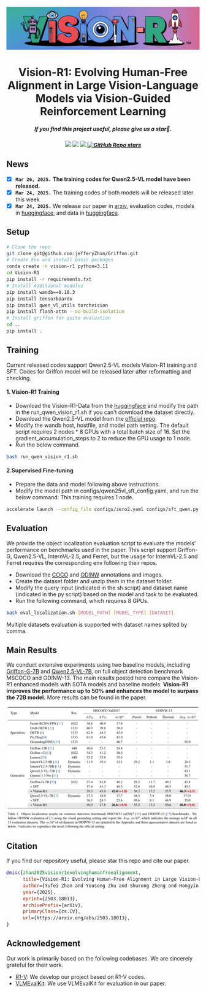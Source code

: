 ![](./figs/Vision_R1_logo_13.jpg)

<!-- <div align="center">

## Vision-R1: Evolving Human-Free Alignment in Large Vision-Language Models via Vision-Guided Reinforcement Learning

</div> -->

<div align="center">

<h1>  Vision-R1: Evolving Human-Free Alignment in Large Vision-Language Models via Vision-Guided Reinforcement Learning </h1>

<h5 align="center"> If you find this project useful, please give us a star🌟.

<h5 align="center"> 

<a href='https://arxiv.org/abs/2503.18013'><img src='https://img.shields.io/badge/Paper-Arxiv-red'></a>
<a href='https://huggingface.co/collections/JefferyZhan/vision-r1-67e166f8b6a9ec3f6a664262'><img src='https://img.shields.io/badge/%F0%9F%A4%97%20Hugging%20Face-Models-blue'></a>
<a href='https://huggingface.co/datasets/JefferyZhan/Vision-R1-Data'><img src='https://img.shields.io/badge/Dataset-Huggingface-yellow'></a>
[![GitHub Repo stars](https://img.shields.io/github/stars/jefferyZhan/Griffon?style=social)](https://github.com/jefferyZhan/Griffon)

</h5>
</div>

## News
- [x] **`Mar 26, 2025.`** **The training codes for Qwen2.5-VL model have been released.**
- [x] **`Mar 24, 2025.`** The training codes of both models will be released later this week
- [x] **`Mar 24, 2025.`** We release our paper in [arxiv](https://arxiv.org/abs/2503.18013), evaluation codes, models in [huggingface](https://huggingface.co/collections/JefferyZhan/vision-r1-67e166f8b6a9ec3f6a664262), and data in [huggingface](https://huggingface.co/datasets/JefferyZhan/Vision-R1-Data).

## Setup
```bash
# Clone the repo
git clone git@github.com:jefferyZhan/Griffon.git
# Create Env and install basic packages
conda create -n vision-r1 python=3.11
cd Vision-R1
pip install -r requirements.txt
# Install Additional modules
pip install wandb==0.18.3
pip install tensorboardx
pip install qwen_vl_utils torchvision
pip install flash-attn --no-build-isolation
# Install griffon for quite evaluation
cd ..
pip install .
```

## Training
Current released codes support Qwen2.5-VL models Vision-R1 training and SFT. Codes for Griffon model will be released later after reformatting and checking.
#### 1. Vision-R1 Training
- Download the Vision-R1-Data from the [huggingface](https://huggingface.co/datasets/JefferyZhan/Vision-R1-Data) and modify the path in the run_qwen_vision_r1.sh if you can't download the dataset directly.
- Download the Qwen2.5-VL model from the [official repo](https://huggingface.co/collections/Qwen/qwen25-vl-6795ffac22b334a837c0f9a5).
- Modify the wandb host, hostfile, and model path setting. The default script requires 2 nodes * 8 GPUs with a total batch size of 16. Set the gradient_accumulation_steps to 2 to reduce the GPU usage to 1 node.
- Run the below command.
```bash 
bash run_qwen_vision_r1.sh 
```
#### 2.Supervised Fine-tuning
- Prepare the data and model following above instructions.
- Modify the model path in configs/qwen25vl_sft_config.yaml, and run the below command. This training requires 1 node.

```bash
accelerate launch --config_file configs/zero2.yaml configs/sft_qwen.py --config configs/qwen25vl_sft_config.yaml 
```


## Evaluation
We provide the object localization evaluation script to evaluate the models' performance on benchmarks used in the paper. This script support Griffon-G, Qwen2.5-VL, InternVL-2.5, and Ferret, but the usage for InternVL-2.5 and Ferret requires the corresponding env following their repos.

- Download the [COCO](https://cocodataset.org/#download) and [ODINW](https://huggingface.co/GLIPModel/GLIP/tree/main/odinw_35) annotations and images.
- Create the dataset folder and unzip them in the dataset folder.
- Modify the query input (indicated in the sh script) and dataset name (indicated in the py script) based on the model and task to be evaluated.
- Run the following command, which requires 8 GPUs.

```bash
bash eval_localization.sh [MODEL_PATH] [MODEL_TYPE] [DATASET]
```
Multiple datasets evaluation is supported with dataset names splited by comma.


## Main Results
We conduct extensive experiments using two baseline models, including [Griffon-G-7B](https://arxiv.org/abs/2410.16163) and [Qwen2.5-VL-7B](https://arxiv.org/abs/2502.13923), on full object detection benchmark MSCOCO and ODINW-13. The main results posted here compare the Vision-R1 enhanced models with SOTA models and baseline models. **Vision-R1 improves the performance up to 50% and enhances the model to surpass the 72B model.** More results can be found in the paper.

<div align=center>
<img width="650" alt="image" src="figs/main_results.jpg">
</div>

## Citation

If you find our repository useful, please star this repo and cite our paper.
```bibtex
@misc{zhan2025visionr1evolvinghumanfreealignment,
      title={Vision-R1: Evolving Human-Free Alignment in Large Vision-Language Models via Vision-Guided Reinforcement Learning}, 
      author={Yufei Zhan and Yousong Zhu and Shurong Zheng and Hongyin Zhao and Fan Yang and Ming Tang and Jinqiao Wang},
      year={2025},
      eprint={2503.18013},
      archivePrefix={arXiv},
      primaryClass={cs.CV},
      url={https://arxiv.org/abs/2503.18013}, 
}
```

## Acknowledgement
Our work is primarily based on the following codebases. We are sincerely grateful for their work.
- [R1-V](https://github.com/Deep-Agent/R1-V): We develop our project based on R1-V codes.
- [VLMEvalKit](https://github.com/open-compass/VLMEvalKit): We use VLMEvalKit for evaluation in our paper.
